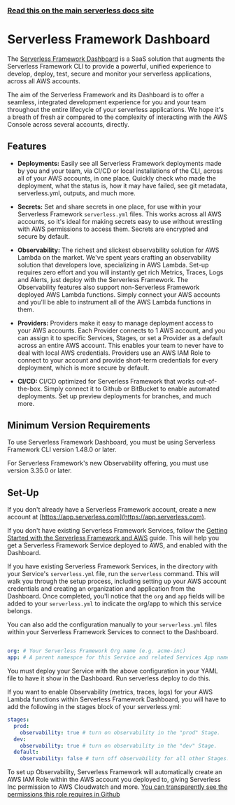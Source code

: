 <!--
title: Serverless Framework Dashboard - Setup & Overview
description: An overview and set-up guide for Serverless Framework Dashboard
short_title: Serverless Dashboard - Setup & Overview
keywords: ['Serverless Framework', 'Dashboard', 'Setup', 'Overview']
-->

<!-- DOCS-SITE-LINK:START automatically generated  -->

### [Read this on the main serverless docs site](https://www.serverless.com/framework/docs/guides/dashboard/)

<!-- DOCS-SITE-LINK:END -->

# Serverless Framework Dashboard

The [Serverless Framework Dashboard](https://app.serverless.com/) is a SaaS solution that augments the Serverless Framework CLI to provide a powerful, unified experience to develop, deploy, test, secure and monitor your serverless applications, across all AWS accounts.

The aim of the Serverless Framework and its Dashboard is to offer a seamless, integrated development experience for you and your team throughout the entire lifecycle of your serverless applications. We hope it's a breath of fresh air compared to the complexity of interacting with the AWS Console across several accounts, directly.

## Features

- **Deployments:** Easily see all Serverless Framework deployments made by you and your team, via CI/CD or local installations of the CLI, across all of your AWS accounts, in one place. Quickly check who made the deployment, what the status is, how it may have failed, see git metadata, serverless.yml, outputs, and much more.

- **Secrets:** Set and share secrets in one place, for use within your Serverless Framework `serverless.yml` files. This works across all AWS accounts, so it's ideal for making secrets easy to use without wrestling with AWS permissions to access them. Secrets are encrypted and secure by default.

- **Observability:** The richest and slickest observability solution for AWS Lambda on the market. We've spent years crafting an observability solution that developers love, specializing in AWS Lambda. Set-up requires zero effort and you will instantly get rich Metrics, Traces, Logs and Alerts, just deploy with the Serverless Framework. The Observability features also support non-Serverless Framework deployed AWS Lambda functions. Simply connect your AWS accounts and you'll be able to instrument all of the AWS Lambda functions in them.

- **Providers:** Providers make it easy to manage deployment access to your AWS accounts. Each Provider connects to 1 AWS account, and you can assign it to specific Services, Stages, or set a Provider as a default across an entire AWS account. This enables your team to never have to deal with local AWS credentials. Providers use an AWS IAM Role to connect to your account and provide short-term credentials for every deployment, which is more secure by default.

- **CI/CD:** CI/CD optimized for Serverless Framework that works out-of-the-box. Simply connect it to Github or BitBucket to enable automated deployments. Set up preview deployments for branches, and much more.

## Minimum Version Requirements

To use Serverless Framework Dashboard, you must be using Serverless Framework CLI version 1.48.0 or later.

For Serverless Framework's new Observability offering, you must use version 3.35.0 or later.

## Set-Up

If you don't already have a Serverless Framework account, create a new account at [https://app.serverless.com](https://app.serverless.com).

If you don't have existing Serverless Framework Services, follow the [Getting Started with the Serverless Framework and AWS](../../getting-started.md) guide. This will help you get a Serverless Framework Service deployed to AWS, and enabled with the Dashboard.

If you have existing Serverless Framework Services, in the directory with your Service's `serverless.yml` file, run the `serverless` command. This will walk you through the setup process, including setting up your AWS account credentials and creating an organization and application from the Dashboard. Once completed, you'll notice that the `org` and `app` fields will be added to your `serverless.yml` to indicate the org/app to which this service belongs.

You can also add the configuration manually to your `serverless.yml` files within your Serverless Framework Services to connect to the Dashboard.

```YAML

org: # Your Serverless Framework Org name (e.g. acme-inc)
app: # A parent namespce for this Service and related Services App name (e.g. mobile-app), to improve Serverless Framework Dashboard organization

```

You must deploy your Service with the above configuration in your YAML file to have it show in the Dashboard. Run serverless deploy to do this.

If you want to enable Observability (metrics, traces, logs) for your AWS Lambda functions within Serverless Framework Dashboard, you will have to add the following in the stages block of your serverless.yml:

```yml
stages:
  prod:
    observability: true # turn on observability in the "prod" Stage.
  dev:
    observability: true # turn on observability in the "dev" Stage.
  default:
    observability: false # turn off observability for all other Stages.
```

To set up Observability, Serverless Framework will automatically create an AWS IAM Role within the AWS account you deployed to, giving Serverless Inc permission to AWS Cloudwatch and more. [You can transparently see the permissions this role requires in Github](https://github.com/serverless/console/blob/main/instrumentation/aws/iam-role-cfn-template.yaml)
